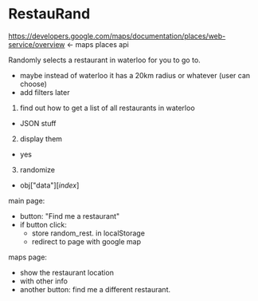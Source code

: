# RestauRand



https://developers.google.com/maps/documentation/places/web-service/overview <- maps places api


Randomly selects a restaurant in waterloo for you to go to.
- maybe instead of waterloo it has a 20km radius or whatever (user can choose)
- add filters later



1. find out how to get a list of all restaurants in waterloo
- JSON stuff

2. display them
- yes

3. randomize
- obj["data"][*index*]



main page:
- button: "Find me a restaurant"
- if button click:
   - store random_rest. in localStorage
   - redirect to page with google map

maps page:
- show the restaurant location
- with other info
- another button: find me a different restaurant.

